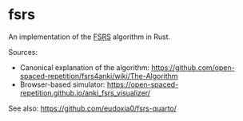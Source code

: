 # fsrs

An implementation of the [FSRS] algorithm in Rust.

[FSRS]: https://github.com/open-spaced-repetition/fsrs4anki

Sources:

- Canonical explanation of the algorithm: <https://github.com/open-spaced-repetition/fsrs4anki/wiki/The-Algorithm>
- Browser-based simulator: <https://open-spaced-repetition.github.io/anki_fsrs_visualizer/>

See also: <https://github.com/eudoxia0/fsrs-quarto/>
